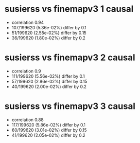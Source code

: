 # susierss vs finemapv3  1 causal

- correlation 0.94
- 107/199620 (5.36e-02%) differ by 0.1
- 51/199620 (2.55e-02%) differ by 0.15
- 36/199620 (1.80e-02%) differ by 0.2


# susierss vs finemapv3  2 causal

- correlation 0.9
- 111/199620 (5.56e-02%) differ by 0.1
- 57/199620 (2.86e-02%) differ by 0.15
- 40/199620 (2.00e-02%) differ by 0.2


# susierss vs finemapv3  3 causal

- correlation 0.88
- 117/199620 (5.86e-02%) differ by 0.1
- 60/199620 (3.01e-02%) differ by 0.15
- 41/199620 (2.05e-02%) differ by 0.2


